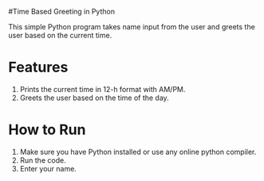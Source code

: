 #Time Based Greeting in Python

This simple Python program takes name input from the user and greets the user based on the current time. 

# Features
1. Prints the current time in 12-h format with AM/PM.
2. Greets the user based on the time of the day.

# How to Run
1. Make sure you have Python installed or use any online python compiler.
2. Run the code.
3. Enter your name.
